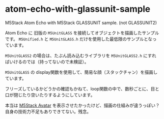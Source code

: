 # atom-echo-with-glassunit-sample

M5Stack Atom Echo with M5Stack GLASSUNIT sample.
(not GLASSUNIT2)

Atom Echo に 旧版の `M5UnitGLASS` を接続してオブジェクトを描画したサンプルです。
`M5Unified.h` と `M5UnitGLASS.h` だけを使用した最低限のサンプルとなっています。

`M5UnitGLASS2` の場合は、たぶん読み込むライブラリを `M5UnitGLASS2.h` にすればいけるのでは（持ってないので未検証）。

`M5UnitGLASS` の display関数を使用して、簡易な顔（スタックチャン）を描画しています。

フリーズしているかどうかの確認もかねて、loop関数の中で、数秒ごとに、目と口が閉じたり空いたりするようにしています。

本当は [M5Stack Avatar](https://github.com/meganetaaan/m5stack-avatar/tree/master) を表示させたかったけど、描画の仕組みが違うっぽい？
自身の技術力不足もありできてない。残念。
